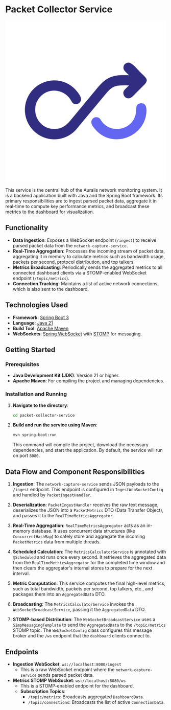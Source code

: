# Packet Collector Service

![Auralis Logo](./docs/auralis-logo.svg)

This service is the central hub of the Auralis network monitoring system. It is a backend application built with Java and the Spring Boot framework. Its primary responsibilities are to ingest parsed packet data, aggregate it in real-time to compute key performance metrics, and broadcast these metrics to the dashboard for visualization.

## Functionality

-   **Data Ingestion**: Exposes a WebSocket endpoint (`/ingest`) to receive parsed packet data from the `network-capture-service`.
-   **Real-Time Aggregation**: Processes the incoming stream of packet data, aggregating it in memory to calculate metrics such as bandwidth usage, packets per second, protocol distribution, and top talkers.
-   **Metrics Broadcasting**: Periodically sends the aggregated metrics to all connected dashboard clients via a STOMP-enabled WebSocket endpoint (`/topic/metrics`).
-   **Connection Tracking**: Maintains a list of active network connections, which is also sent to the dashboard.

## Technologies Used

-   **Framework**: [Spring Boot 3](https://spring.io/projects/spring-boot)
-   **Language**: [Java 21](https://www.oracle.com/java/)
-   **Build Tool**: [Apache Maven](https://maven.apache.org/)
-   **WebSockets**: [Spring WebSocket](https://docs.spring.io/spring-framework/reference/web/websocket.html) with [STOMP](https://stomp.github.io/) for messaging.

## Getting Started

### Prerequisites

-   **Java Development Kit (JDK)**: Version 21 or higher.
-   **Apache Maven**: For compiling the project and managing dependencies.

### Installation and Running

1.  **Navigate to the directory**:
    ```bash
    cd packet-collector-service
    ```

2.  **Build and run the service using Maven**:
    ```bash
    mvn spring-boot:run
    ```

    This command will compile the project, download the necessary dependencies, and start the application. By default, the service will run on port `8080`.

## Data Flow and Component Responsibilities

1.  **Ingestion**: The `network-capture-service` sends JSON payloads to the `/ingest` endpoint. This endpoint is configured in `IngestWebSocketConfig` and handled by `PacketIngestHandler`.

2.  **Deserialization**: `PacketIngestHandler` receives the raw text message, deserializes the JSON into a `PacketMetrics` DTO (Data Transfer Object), and passes it to the `RealTimeMetricsAggregator`.

3.  **Real-Time Aggregation**: `RealTimeMetricsAggregator` acts as an in-memory database. It uses concurrent data structures (like `ConcurrentHashMap`) to safely store and aggregate the incoming `PacketMetrics` data from multiple threads.

4.  **Scheduled Calculation**: The `MetricsCalculatorService` is annotated with `@Scheduled` and runs once every second. It retrieves the aggregated data from the `RealTimeMetricsAggregator` for the completed time window and then clears the aggregator's internal stores to prepare for the next interval.

5.  **Metric Computation**: This service computes the final high-level metrics, such as total bandwidth, packets per second, top talkers, etc., and packages them into an `AggregatedData` DTO.

6.  **Broadcasting**: The `MetricsCalculatorService` invokes the `WebSocketBroadcastService`, passing it the `AggregatedData` DTO.

7.  **STOMP-based Distribution**: The `WebSocketBroadcastService` uses a `SimpMessagingTemplate` to send the `AggregatedData` to the `/topic/metrics` STOMP topic. The `WebSocketConfig` class configures this message broker and the `/ws` endpoint that the `dashboard` clients connect to.

## Endpoints

-   **Ingestion WebSocket**: `ws://localhost:8080/ingest`
    -   This is a raw WebSocket endpoint where the `network-capture-service` sends parsed packet data.
-   **Metrics STOMP WebSocket**: `ws://localhost:8080/ws`
    -   This is a STOMP-enabled endpoint for the dashboard.
    -   **Subscription Topics**:
        -   `/topic/metrics`: Broadcasts aggregated `DashboardData`.
        -   `/topic/connections`: Broadcasts the list of active `ConnectionData`.